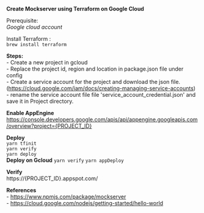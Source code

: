 **Create Mockserver using Terraform on Google Cloud**

Prerequisite: <br />
    _Google cloud account_

Install Terraform : <br />
   `brew install terraform`
   
**Steps:** <br />
    - Create a new project in gcloud <br />
    - Replace the project id, region and location in package.json file under config <br />
    - Create a service account for the project and download the json file. (https://cloud.google.com/iam/docs/creating-managing-service-accounts) <br />
    - rename the service account file file 'service_account_credential.json' and save it in Project directory. <br />
    
**Enable AppEngine** <br />
    https://console.developers.google.com/apis/api/appengine.googleapis.com/overview?project={PROJECT_ID}
    
**Deploy** <br />
    `yarn tfinit` <br />
    `yarn verify` <br />
    `yarn deploy` <br />
 **Deploy on Gcloud**
    `yarn verify`
    `yarn appDeploy` <br />
    
**Verify** <br />
    https://{PROJECT_ID}.appspot.com/ <br />

**References** <br />
    - https://www.npmjs.com/package/mockserver <br />
    - https://cloud.google.com/nodejs/getting-started/hello-world <br />
    
